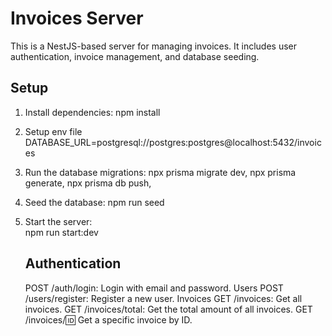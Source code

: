 # Invoices Server

This is a NestJS-based server for managing invoices. It includes user authentication, invoice management, and database seeding.

## Setup

1. Install dependencies:
   npm install

2. Setup env file
   DATABASE_URL=postgresql://postgres:postgres@localhost:5432/invoices

3. Run the database migrations:
   npx prisma migrate dev,
   npx prisma generate,
   npx prisma db push,


5. Seed the database:
   npm run seed

6. Start the server:  
    npm run start:dev

   ## Authentication

   POST /auth/login: Login with email and password.
   Users
   POST /users/register: Register a new user.
   Invoices
   GET /invoices: Get all invoices.
   GET /invoices/total: Get the total amount of all invoices.
   GET /invoices/:id: Get a specific invoice by ID.
